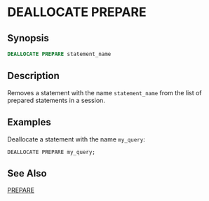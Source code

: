 
DEALLOCATE PREPARE
==================

Synopsis
--------

``` sql
DEALLOCATE PREPARE statement_name
```

Description
-----------

Removes a statement with the name `statement_name` from the list of prepared statements in a session.

Examples
--------

Deallocate a statement with the name `my_query`:

    DEALLOCATE PREPARE my_query;

See Also
--------

[PREPARE](./prepare.html)


